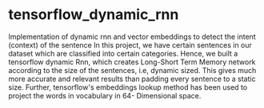 # tensorflow_dynamic_rnn
Implementation of dynamic rnn and vector embeddings to detect the intent (context) of the sentence
In this project, we have certain sentences in our dataset which are classified into certain categories.
Hence, we built a tensorflow dynamic Rnn, which creates Long-Short Term Memory network according to the size of the sentences, i.e, dynamic sized. This gives much more accurate and relevant results than padding every sentence to a static size. Further, tensorflow's embeddings lookup method has been used to project the words in vocabulary in 64- Dimensional space. 
